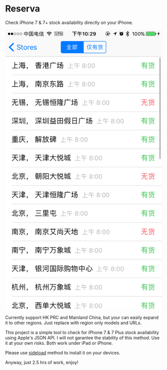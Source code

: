 # Reserva
Check iPhone 7 &amp; 7+ stock availability directly on your iPhone. 

![IMG_1901.PNG](./IMG_1901.PNG)

Currently support HK PRC and Mainland China, but your can easily expand it to other regions. Just replace with region only models and URLs. 

This project is a simple tool to check for iPhone 7 & 7 Plus stock availability using Apple's JSON API. I will not garantee the stability of this method. Use it at your own risks. Both work under iPad or iPhone. 

Please use [sideload](https://www.igeeksblog.com/how-to-sideload-apps-on-iphone-and-ipad/) method to install it on your devices. 

Anyway, just 2.5 hrs of work, enjoy!
